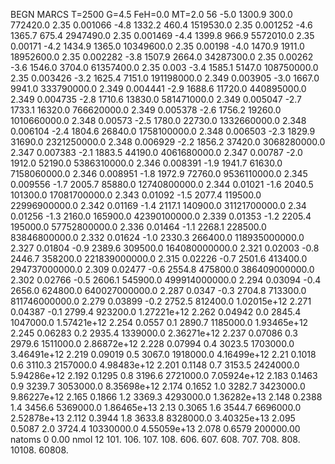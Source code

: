 BEGN
MARCS T=2500 G=4.5 FeH=0.0 MT=2.0
                  56
-5.0 1300.9 300.0 772420.0 2.35 0.001066 
-4.8 1332.2 460.4 1519530.0 2.35 0.001252 
-4.6 1365.7 675.4 2947490.0 2.35 0.001469 
-4.4 1399.8 966.9 5572010.0 2.35 0.00171 
-4.2 1434.9 1365.0 10349600.0 2.35 0.00198 
-4.0 1470.9 1911.0 18952600.0 2.35 0.002282 
-3.8 1507.9 2664.0 34287300.0 2.35 0.00262 
-3.6 1546.0 3704.0 61357400.0 2.35 0.003 
-3.4 1585.1 5147.0 108750000.0 2.35 0.003426 
-3.2 1625.4 7151.0 191198000.0 2.349 0.003905 
-3.0 1667.0 9941.0 333790000.0 2.349 0.004441 
-2.9 1688.6 11720.0 440895000.0 2.349 0.004735 
-2.8 1710.6 13830.0 581471000.0 2.349 0.005047 
-2.7 1733.1 16320.0 766620000.0 2.349 0.005378 
-2.6 1756.2 19260.0 1010660000.0 2.348 0.00573 
-2.5 1780.0 22730.0 1332660000.0 2.348 0.006104 
-2.4 1804.6 26840.0 1758100000.0 2.348 0.006503 
-2.3 1829.9 31690.0 2321250000.0 2.348 0.006929 
-2.2 1856.2 37420.0 3068280000.0 2.347 0.007383 
-2.1 1883.5 44190.0 4061680000.0 2.347 0.00787 
-2.0 1912.0 52190.0 5386310000.0 2.346 0.008391 
-1.9 1941.7 61630.0 7158060000.0 2.346 0.008951 
-1.8 1972.9 72760.0 9536110000.0 2.345 0.009556 
-1.7 2005.7 85880.0 12740800000.0 2.344 0.01021 
-1.6 2040.5 101300.0 17081700000.0 2.343 0.01092 
-1.5 2077.4 119500.0 22996900000.0 2.342 0.01169 
-1.4 2117.1 140900.0 31121700000.0 2.34 0.01256 
-1.3 2160.0 165900.0 42390100000.0 2.339 0.01353 
-1.2 2205.4 195000.0 57752800000.0 2.336 0.01464 
-1.1 2268.1 228500.0 83846800000.0 2.332 0.01624 
-1.0 2330.3 266400.0 118935000000.0 2.327 0.01804 
-0.9 2389.6 309500.0 164080000000.0 2.321 0.02003 
-0.8 2446.7 358200.0 221839000000.0 2.315 0.02226 
-0.7 2501.6 413400.0 294737000000.0 2.309 0.02477 
-0.6 2554.8 475800.0 386409000000.0 2.302 0.02766 
-0.5 2606.1 545900.0 499914000000.0 2.294 0.03094 
-0.4 2656.0 624800.0 640027000000.0 2.287 0.0347 
-0.3 2704.8 713300.0 811746000000.0 2.279 0.03899 
-0.2 2752.5 812400.0 1.02015e+12 2.271 0.04387 
-0.1 2799.4 923200.0 1.27221e+12 2.262 0.04942 
0.0 2845.4 1047000.0 1.57421e+12 2.254 0.0557 
0.1 2890.7 1185000.0 1.93465e+12 2.245 0.06283 
0.2 2935.4 1339000.0 2.36271e+12 2.237 0.07086 
0.3 2979.6 1511000.0 2.86872e+12 2.228 0.07994 
0.4 3023.5 1703000.0 3.46491e+12 2.219 0.09019 
0.5 3067.0 1918000.0 4.16499e+12 2.21 0.1018 
0.6 3110.3 2157000.0 4.98483e+12 2.201 0.1148 
0.7 3153.5 2424000.0 5.94286e+12 2.192 0.1295 
0.8 3196.6 2721000.0 7.05924e+12 2.183 0.1463 
0.9 3239.7 3053000.0 8.35698e+12 2.174 0.1652 
1.0 3282.7 3423000.0 9.86227e+12 2.165 0.1866 
1.2 3369.3 4293000.0 1.36282e+13 2.148 0.2388 
1.4 3456.6 5369000.0 1.86465e+13 2.13 0.3065 
1.6 3544.7 6696000.0 2.52878e+13 2.112 0.3944 
1.8 3633.8 8328000.0 3.40325e+13 2.095 0.5087 
2.0 3724.4 10330000.0 4.55059e+13 2.078 0.6579 
200000.00
natoms              0      0.00
nmol          12
          101.         106.       107.      108.         606.        607.        608.
          707.         708.       808.    10108.       60808.
